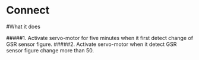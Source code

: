 # Connect
#What it does

#####1. Activate servo-motor for five minutes when it first detect change of GSR sensor figure.
#####2. Activate servo-motor when it detect GSR sensor figure change more than 50.

